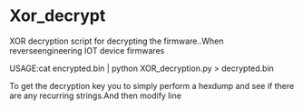 # Xor_decrypt
XOR decryption script for decrypting  the firmware..When reverseengineering IOT device firmwares
 
 USAGE:cat encrypted.bin | python XOR_decryption.py > decrypted.bin
 
To get the decryption key you to simply perform a hexdump and see if there
are any recurring strings.And then modify line 
